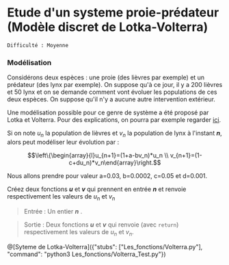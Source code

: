 # Etude d'un systeme proie-prédateur (Modèle discret de Lotka-Volterra)
`Difficulté : Moyenne`

### Modélisation

Considérons deux espèces : une proie (des lièvres par exemple) et un prédateur (des lynx par exemple). On suppose qu'à ce jour, il y a 200 lièvres et 50 lynx et on se demande comment vont évoluer les populations de ces deux espèces. On suppose qu'il n'y a aucune autre intervention extérieur.

Une modélisation possible pour ce genre de système a été proposé par Lotka et Volterra. Pour des explications, on pourra par exemple regarder [ici](http://mathematiques.ac-bordeaux.fr/lycee2010/voie_generale/Stage_spe_TS/annexe12_modele_proie_predateur_de_volterra.pdf). 

Si on note $`u_n`$ la population de lièvres et $`v_n`$ la population de lynx à l'instant ***n***, alors peut modéliser leur évolution par :
```math
\left\{\begin{array}{l}u_{n+1}=(1+a-bv_n)*u_n \\ v_{n+1}=(1-c+du_n)*v_n\end{array}\right.
```
Nous allons prendre pour valeur a=0.03, b=0.0002, c=0.05 et d=0.001.

Créez deux fonctions ***u*** et ***v*** qui prennent en entrée ***n*** et renvoie respectivement les valeurs de $`u_n`$ et $`v_n`$

> Entrée : Un entier ***n*** .

> Sortie : Deux fonctions ***u*** et ***v*** qui renvoie (avec `return`) respectivement les valeurs de $`u_n`$ et $`v_n`$.

@[Syteme de Lotka-Volterra]({"stubs": ["Les_fonctions/Volterra.py"], "command": "python3 Les_fonctions/Volterra_Test.py"})
